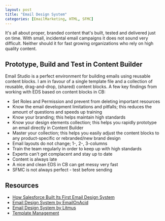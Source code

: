 ```yaml
---
layout: post
title: "Email Design System"
categories: [EmailMarketing, HTML, SFMC]
---
```


It's all about proper, branded content that's built, tested and delivered just on time. With small, incidental email campaigns it does not sound very difficult. Neither should it for fast growing organizations who rely on high quality content. 

## Prototype, Build and Test in Content Builder
Email Studio is a perfect environment for building emails using reusable content blocks. I am in favour of a single template file and a collection of reusable, drag-and-drop, (shared) content blocks. A few key findings from working with EDS based on content blocks in CB:
*   Set Roles and Permission and prevent from deleting important resources
*   Know the email development limitations and pitfalls; this reduces the amount of questions and speeds up training
*   Know your branding; this helps maintain high standards
*   Know your design elements collection; this helps you rapidly prototype an email directly in Content Builder
*   Master your collection; this helps you easily adjust the content blocks to any product-specific or rebranded/new brand design
*   Email layouts do not change; 1-, 2-, 3-columns
*   Train the team regularly in order to keep up with high standards
*   Experts can't get complacent and stay up to date
*   Content is always late
*   A nice and clean EDS in CB can get messy very fast
*   SFMC is not always perfect - test before sending

## Resources
*   [How Salesforce Built Its First Email Design System](https://www.salesforce.com/blog/email-design-system/)
*   [Email Design System by EmailOnAcid](https://www.emailonacid.com/blog/article/email-development/email-design-system/)
*   [Email Design System by Litmus](https://www.litmus.com/blog/email-design-system)
*   [Template Management](/template-management/)